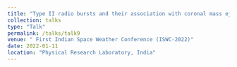 ```yaml
---
title: "Type II radio bursts and their association with coronal mass ejections"
collection: talks
type: "Talk"
permalink: /talks/talk9
venue: " First Indian Space Weather Conference (ISWC-2022)"
date: 2022-01-11
location: "Physical Research Laboratory, India"
---
```

